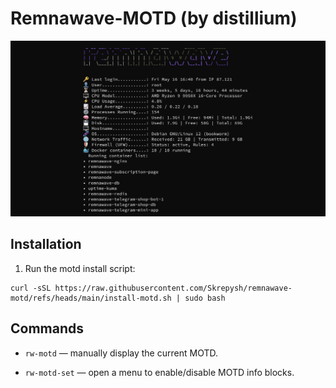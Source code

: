 # Remnawave-MOTD (by distillium)

![screenshot](screenshot.png)

## Installation
1. Run the motd install script: 
```
curl -sSL https://raw.githubusercontent.com/Skrepysh/remnawave-motd/refs/heads/main/install-motd.sh | sudo bash
```
## Commands

- `rw-motd` — manually display the current MOTD.

- `rw-motd-set` — open a menu to enable/disable MOTD info blocks.
